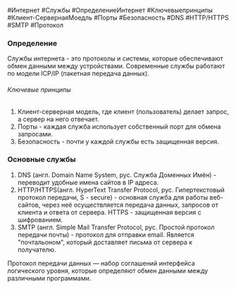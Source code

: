 #Интернет #Службы #ОпределениеИнтернет #Ключевыепринципы #Клиент-СервернаяМоедль #Порты #Безопасность #DNS #HTTP/HTTPS #SMTP #Протокол 
### Определение 

Службы интернета - это протоколы и системы, которые обеспечивают обмен данными между устройствами. Современные службы работают по модели ICP/IP (пакетная передача данных). 
###### Ключевые принципы

1. Клиент-серверная модель, где клиент (пользователь) делает запрос, а сервер на него отвечает. 
2. Порты - каждая служба использует собственный порт для обмена запросами. 
3. Безопасность - почти у каждой службы есть защищенная версия. 
### Основные службы 

1. DNS (англ. Domain Name System, рус. Служба Доменных Имён) - переводит удобные имена сайтов в IP адреса. 
2. HTTP/HTTPS(англ. HyperText Transfer Protocol, рус. Гипертекстовый протокол передачи, S - secure) - основная служба для работы веб-сайтов, через неё осуществляется передача данных, запросов от клиента и ответа от сервера. HTTPS - защищенная версия с шифрованием.
3. SMTP (англ. Simple Mail Transfer Protocol, рус. Простой протокол передачи почты) - протокол для отправки email. Является "почтальоном", который доставляет письма от сервера к получателю. 

 Протокол передачи данных — набор соглашений интерфейса логического уровня, которые определяют обмен данными между различными программами.






